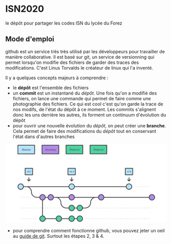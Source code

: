 # ISN2020
le dépôt pour partager les codes ISN du lycée du Forez

## Mode d'emploi

github est un service très très utilisé par les développeurs pour travailler de manière collaborative. Il est basé sur git, un service de versionning qui permet lorsqu'on modifie des fichiers de garder des traces des modifications. C'est Linus Torvalds le créateur de linux qui l'a inventé.

Il y a quelques concepts majeurs à comprendre :

* le **dépôt** est l'ensemble des fichiers
* un **commit** est un instantané du *dépôt*. Une fois qu'on a modifié des fichiers, on lance une commande qui permet de faire comme une photographie des fichiers. Ce qui est cool c'est qu'on garde la trace de nos modifs, de l'état du dépôt à ce moment. Les commits s'alignent donc les uns derrière les autres, ils forment un continuum d'évolution du dépôt
* pour ouvrir une nouvelle évolution du *dépôt*, on peut créer une **branche**. Cela permet de faire des modifications du *dépôt* tout en conservant l'état dans d'autres branches

![Principe des branches](ressources/feature-branches.png "Principe des branches")

* pour comprendre comment fonctionne github, vous pouvez jeter un oeil au [guide de git](https://guides.github.com/activities/hello-world/). Surtout les étapes 2, 3 & 4.